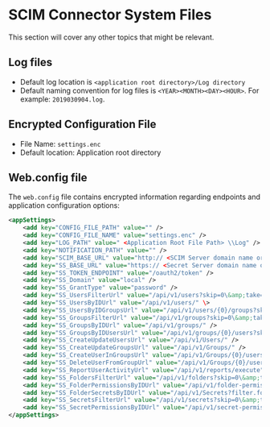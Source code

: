 [title]: # (System Files)
[tags]: # (configuration)
[priority]: # (211)
# SCIM Connector System Files

This section will cover any other topics that might be relevant.

## Log files

* Default log location is `<application root directory>/Log directory`
* Default naming convention for log files is `<YEAR><MONTH><DAY><HOUR>`. For example: `2019030904.log`.

## Encrypted Configuration File

* File Name: `settings.enc`
* Default location: Application root directory

## Web.config file

The `web.config` file contains encrypted information regarding endpoints and application configuration options:

```xml
<appSettings>
    <add key="CONFIG_FILE_PATH" value="" />
    <add key="CONFIG_FILE_NAME" value="settings.enc" />
    <add key="LOG_PATH" value=" <Application Root File Path> \\Log" />
    <add key="NOTIFICATION_PATH" value="" />
    <add key="SCIM_BASE_URL" value="http:// <SCIM Server domain name or IP address>/SSI" />
    <add key="SS_BASE_URL" value="https:// <Secret Server domain name or IP address>/SecretServer" />
    <add key="SS_TOKEN_ENDPOINT" value="/oauth2/token" />
    <add key="SS_Domain" value="local" />
    <add key="SS_GrantType" value="password" />
    <add key="SS_UsersFilterUrl" value="/api/v1/users?skip=0\&amp;take=999999999" />
    <add key="SS_UsersByIDUrl" value="/api/v1/users/" \>
    <add key="SS_UsersByIDGroupsUrl" value="/api/v1/users/{0}/groups?skip=0\&amp;take=999999999" />
    <add key="SS_GroupsFilterUrl" value="/api/v1/groups?skip=0\&amp;take=999999999"/>
    <add key="SS_GroupsByIDUrl" value="/api/v1/groups/" />
    <add key="SS_GroupsByIDUsersUrl" value="/api/v1/groups/{0}/users?skip=0\&amp;take=999999999" />
    <add key="SS_CreateUpdateUsersUrl" value="/api/v1/Users/" />
    <add key="SS_CreateUpdateGroupsUrl" value="/api/v1/Groups/" />
    <add key="SS_CreateUserInGroupsUrl" value="/api/v1/Groups/{0}/users/" />
    <add key="SS_DeleteUserFromGroupUrl" value="/api/v1/Groups/{0}/users/{1}" />
    <add key="SS_ReportUserActivityUrl" value="/api/v1/reports/execute" />
    <add key="SS_FoldersFilterUrl" value="/api/v1/folders?skip=0\&amp;take=999999999" />
    <add key="SS_FolderPermissionsByIDUrl" value="/api/v1/folder-permissions?filter.folderid=" />
    <add key="SS_FolderSecretsByIDUrl" value="/api/v1/Secrets?filter.folderId={0}"/>
    <add key="SS_SecretsFilterUrl" value="/api/v1/secrets?skip=0\&amp;take=999999999" />
    <add key="SS_SecretPermissionsByIDUrl" value="/api/v1/secret-permissions?filter.secretId=" />
</appSettings>
```
